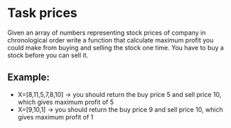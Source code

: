 # Task prices
Given an array of numbers representing stock prices of company in chronological order write a function that calculate maximum profit 
you could make from buying and selling the stock one time. You have to buy a stock before you can sell it.
## Example:
* X=[8,11,5,7,8,10] -> you should return the buy price 5 and sell price 10, which gives maximum profit of 5
* X=[9,10,1] -> you should return the buy price 9 and sell price 10, which gives maximum profit of 1